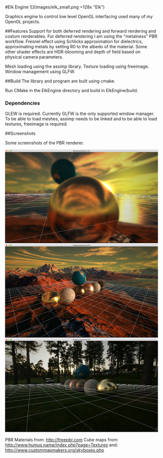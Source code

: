 #Elk Engine
![](images/elk_small.png =128x "Elk")

Graphics engine to control low level OpenGL interfacing used many of my OpenGL projects.

##Features
Support for both deferred rendering and forward rendering and costum renderables.
For deferred rendering I am using the "metalness" PBR workflow. Fresnel effect using Schlicks approximation for dielectrics, approximating metals by setting R0 to the albedo of the material. Some other shader effects are HDR-blooming and depth of field based on physical camera parameters.

Mesh loading using the assimp library.
Texture loading using freeimage.
Window management using GLFW.

##Build
The library and program are built using cmake.

Run CMake in the ElkEngine directory and build in ElkEngine/build.

### Dependencies
GLEW is required. Currently GLFW is the only supported window manager. To be able to load meshes, assimp needs to be linked and to be able to load textures, freeimage is required.

##Screenshots

Some screenshots of the PBR renderer.

![](images/screen1.png "Screenshot")
![](images/screen2.png "Screenshot")
![](images/screen3.png "Screenshot")

PBR Materials from: http://freepbr.com
Cube maps from: http://www.humus.name/index.php?page=Textures
and: http://www.custommapmakers.org/skyboxes.php
